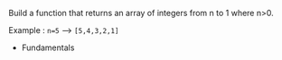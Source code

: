 Build a function that returns an array of integers from n to 1 where n>0.

Example : `n=5` --> `[5,4,3,2,1]`

- Fundamentals

